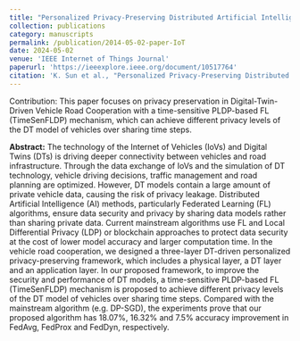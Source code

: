 ```yaml
---
title: "Personalized Privacy-Preserving Distributed Artificial Intelligence for Digital-Twin-Driven Vehicle Road Cooperation"
collection: publications
category: manuscripts
permalink: /publication/2014-05-02-paper-IoT
date: 2024-05-02
venue: 'IEEE Internet of Things Journal'
paperurl: 'https://ieeexplore.ieee.org/document/10517764'
citation: 'K. Sun et al., "Personalized Privacy-Preserving Distributed Artificial Intelligence for Digital-Twin-Driven Vehicle Road Cooperation," in IEEE Internet of Things Journal, doi: 10.1109/JIOT.2024.3389656.'
---
```


Contribution: This paper focuses on privacy preservation in Digital-Twin-Driven Vehicle Road Cooperation with a time-sensitive PLDP-based FL (TimeSenFLDP) mechanism, which can achieve different privacy levels of the DT model of vehicles over sharing time steps.


**Abstract:** The technology of the Internet of Vehicles (IoVs) and Digital Twins (DTs) is driving deeper connectivity between vehicles and road infrastructure. Through the data exchange of IoVs and the simulation of DT technology, vehicle driving decisions, traffic management and road planning are optimized. However, DT models contain a large amount of private vehicle data, causing the risk of privacy leakage. Distributed Artificial Intelligence (AI) methods, particularly Federated Learning (FL) algorithms, ensure data security and privacy by sharing data models rather than sharing private data. Current mainstream algorithms use FL and Local Differential Privacy (LDP) or blockchain approaches to protect data security at the cost of lower model accuracy and larger computation time. In the vehicle road cooperation, we designed a three-layer DT-driven personalized privacy-preserving framework, which includes a physical layer, a DT layer and an application layer. In our proposed framework, to improve the security and performance of DT models, a time-sensitive PLDP-based FL (TimeSenFLDP) mechanism is proposed to achieve different privacy levels of the DT model of vehicles over sharing time steps. Compared with the mainstream algorithm (e.g. DP-SGD), the experiments prove that our proposed algorithm has 18.07%, 16.32% and 7.5% accuracy improvement in FedAvg, FedProx and FedDyn, respectively.

